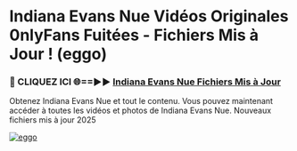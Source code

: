 # Indiana Evans Nue Vidéos Originales 0nlyFans Fuitées - Fichiers Mis à Jour ! (eggo)

<h3>🔴 CLIQUEZ ICI 🌐==►► <a href="https://tinyurl.com/2pmr4ezf" rel="nofollow">Indiana Evans Nue Fichiers Mis à Jour</a></h3>

Obtenez Indiana Evans Nue et tout le contenu. Vous pouvez maintenant accéder à toutes les vidéos et photos de Indiana Evans Nue. Nouveaux fichiers mis à jour 2025

[![eggo](https://i.imgur.com/6SNvagu.gif)](https://tinyurl.com/2pmr4ezf)

